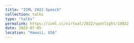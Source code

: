 ```yaml
---
title: "ICML 2022 Speech"
collection: talks
type: "talks"
permalink: https://icml.cc/virtual/2022/spotlight/18022
date: 2022-07-05
location: "Hawaii, USA"
---
```

